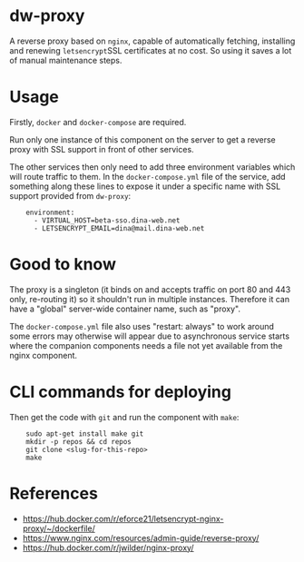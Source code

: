 # dw-proxy

A reverse proxy based on `nginx`, capable of automatically fetching, installing and renewing `letsencrypt`SSL certificates at no cost. So using it saves a lot of manual maintenance steps.

# Usage

Firstly, `docker` and `docker-compose` are required.

Run only one instance of this component on the server to get a reverse proxy with SSL support in front of other services.

The other services then only need to add three environment variables which will route traffic to them. In the `docker-compose.yml` file of the service, add something along these lines to expose it under a specific name with SSL support provided from `dw-proxy`:

		environment:
		  - VIRTUAL_HOST=beta-sso.dina-web.net
		  - LETSENCRYPT_EMAIL=dina@mail.dina-web.net

# Good to know

The proxy is a singleton (it binds on and accepts traffic on port 80 and 443 only, re-routing it) so it shouldn't run in multiple instances. Therefore it can have a "global" server-wide container name, such as "proxy". 

The `docker-compose.yml` file also uses "restart: always" to work around some errors may otherwise will appear due to asynchronous service starts where the companion components needs a file not yet available from the nginx component.

# CLI commands for deploying


Then get the code with `git` and run the component with `make`:

		sudo apt-get install make git
		mkdir -p repos && cd repos
		git clone <slug-for-this-repo>
		make

# References

- https://hub.docker.com/r/eforce21/letsencrypt-nginx-proxy/~/dockerfile/
- https://www.nginx.com/resources/admin-guide/reverse-proxy/
- https://hub.docker.com/r/jwilder/nginx-proxy/

